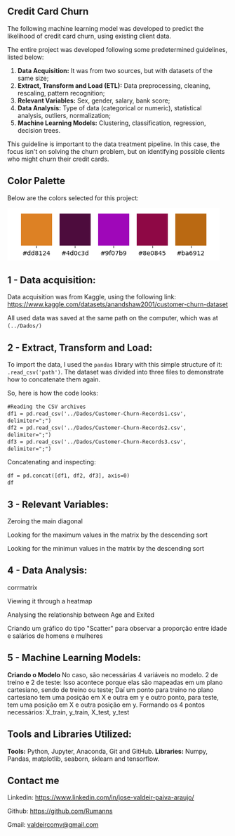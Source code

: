 ## Credit Card Churn

The following machine learning model was developed to predict the likelihood of credit card churn, using existing client data.

The entire project was developed following some predetermined guidelines, listed below:

1. **Data Acquisition:** It was from two sources, but with datasets of the same size;
2. **Extract, Transform and Load (ETL):** Data preprocessing, cleaning, rescaling, pattern recognition;
3. **Relevant Variables:** Sex, gender, salary, bank score;
4. **Data Analysis:** Type of data (categorical or numeric), statistical analysis, outliers, normalization;
5. **Machine Learning Models:** Clustering, classification, regression, decision trees.

This guideline is important to the data treatment pipeline. In this case, the focus isn't on solving the churn problem, but on identifying possible clients who might churn their credit cards.

## Color Palette
Below are the colors selected for this project:

![Paleta de Cores](img/color_palette.png)

## 1 - Data acquisition:
Data acquisition was from Kaggle, using the following link:
https://www.kaggle.com/datasets/anandshaw2001/customer-churn-dataset

All used data was saved at the same path on the computer, which was at `(../Dados/)`

## 2 - Extract, Transform and Load:
To import the data, I used the `pandas` library with this simple structure of it: `.read_csv('path')`.
The dataset was divided into three files to demonstrate how to concatenate them again.

So, here is how the code looks:

```
#Reading the CSV archives
df1 = pd.read_csv('../Dados/Customer-Churn-Records1.csv', delimiter=";")
df2 = pd.read_csv('../Dados/Customer-Churn-Records2.csv', delimiter=";")
df3 = pd.read_csv('../Dados/Customer-Churn-Records3.csv', delimiter=";")
```
Concatenating and inspecting:
```
df = pd.concat([df1, df2, df3], axis=0)
df
```

## 3 - Relevant Variables:
Zeroing the main diagonal

Looking for the maximum values in the matrix by the descending sort

Looking for the minimun values in the matrix by the descending sort

## 4 - Data Analysis:
corrmatrix

Viewing it through a heatmap

Analysing the relationship between Age and Exited

Criando um gráfico do tipo "Scatter" para observar a proporção entre idade e salários de homens e mulheres

## 5 - Machine Learning Models:
**Criando o Modelo**
No caso, são necessárias 4 variáveis no modelo. 2 de treino e 2 de teste:
Isso acontece porque elas são mapeadas em um plano cartesiano, sendo de treino ou teste;
Daí um ponto para treino no plano cartesiano tem uma posição em X e outra em y e outro ponto, para teste, tem uma posição em X e outra posição em y. Formando os 4 pontos necessários:
X_train, y_train, X_test, y_test

## Tools and Libraries Utilized:
**Tools:** Python, Jupyter, Anaconda, Git and GitHub.
**Libraries:** Numpy, Pandas, matplotlib, seaborn, sklearn and tensorflow.

## Contact me
Linkedin: https://www.linkedin.com/in/jose-valdeir-paiva-araujo/

Github: https://github.com/Rumanns

Gmail: valdeircomv@gmail.com



